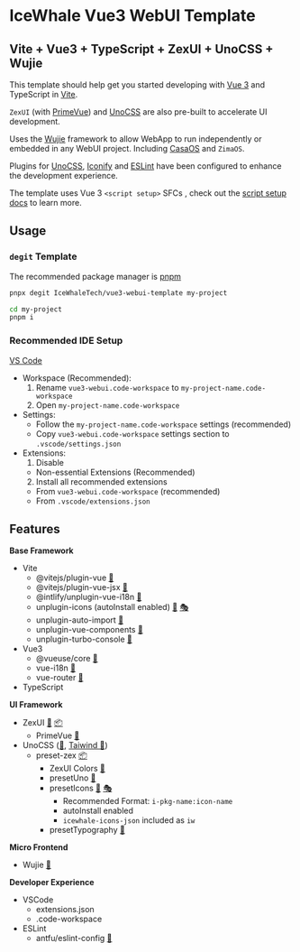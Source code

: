 # IceWhale Vue3 WebUI Template

## Vite + Vue3 + TypeScript + ZexUI + UnoCSS + Wujie

This template should help get you started developing with [Vue 3](https://vuejs.org/) and TypeScript in [Vite](https://vitejs.dev/).

`ZexUI` (with [PrimeVue](https://primevue.org/)) and [UnoCSS](https://unocss.dev/) are also pre-built to accelerate UI development.

Uses the [Wujie](https://wujie-micro.github.io/doc/) framework to allow WebApp to run independently or embedded in any WebUI project. Including [CasaOS](https://www.casaos.io) and `ZimaOS`.

Plugins for [UnoCSS](https://unocss.dev/), [Iconify](https://iconify.design/) and [ESLint](https://eslint.org/) have been configured to enhance the development experience.

The template uses Vue 3 `<script setup>` SFCs , check out the [script setup docs](https://v3.vuejs.org/api/sfc-script-setup.html#sfc-script-setup) to learn more.

## Usage

### `degit` Template

The recommended package manager is [pnpm](https://pnpm.io/)

```bash
pnpx degit IceWhaleTech/vue3-webui-template my-project

cd my-project
pnpm i
```

### Recommended IDE Setup

[VS Code](https://code.visualstudio.com/)
- Workspace (Recommended):
  1. Rename `vue3-webui.code-workspace` to `my-project-name.code-workspace`
  2. Open `my-project-name.code-workspace`
- Settings:
  - Follow the `my-project-name.code-workspace` settings (recommended)
  - Copy `vue3-webui.code-workspace` settings section to `.vscode/settings.json`
- Extensions:
  1. Disable
    - Non-essential Extensions (Recommended)
  2. Install all recommended extensions
    - From `vue3-webui.code-workspace` (recommended)
    - From `.vscode/extensions.json`

## Features

**Base Framework**
- Vite
  - @vitejs/plugin-vue [📖](https://github.com/vitejs/vite-plugin-vue/tree/main/packages/plugin-vue)
  - @vitejs/plugin-vue-jsx [📖](https://github.com/vitejs/vite-plugin-vue/tree/main/packages/plugin-vue-jsx)
  - @intlify/unplugin-vue-i18n [📖](https://www.npmjs.com/package/@intlify/unplugin-vue-i18n)
  - unplugin-icons (autoInstall enabled) [📖](https://github.com/unplugin/unplugin-icons) [🎭](https://icones.js.org/)
  - unplugin-auto-import [📖](https://github.com/unplugin/unplugin-auto-import)
  - unplugin-vue-components [📖](https://github.com/unplugin/unplugin-vue-components)
  - unplugin-turbo-console [📖](https://github.com/unplugin/unplugin-turbo-console)
- Vue3
  - @vueuse/core [📖](https://vueuse.org/functions.html)
  - vue-i18n [📖](https://vue-i18n.intlify.dev/)
  - vue-router [📖](https://router.vuejs.org/)
- TypeScript

**UI Framework**
- ZexUI [📖](https://zexui.pages.dev) [📦](https://github.com/IceWhaleTech/zexui)
  - PrimeVue [📖](https://primevue.org/)
- UnoCSS ([📖](https://unocss.dev/), [Taiwind 📖](https://tailwindcss.com/docs))
  - preset-zex [📦](https://github.com/IceWhaleTech/preset-zex)
    - ZexUI Colors [📖](https://github.com/IceWhaleTech/preset-zex/blob/main/src/colors.ts)
    - presetUno [📖](https://unocss.dev/presets/uno)
    - presetIcons [📖](https://unocss.dev/presets/icons) [🎭](https://icones.js.org/)
      - Recommended Format: `i-pkg-name:icon-name`
      - autoInstall enabled
      - `icewhale-icons-json` included as `iw`
    - presetTypography [📖](https://unocss.dev/presets/typography)

**Micro Frontend**
- Wujie [📖](https://wujie-micro.github.io/doc/)

**Developer Experience**
- VSCode
  - extensions.json
  - .code-workspace
- ESLint
  - antfu/eslint-config [📖](https://github.com/antfu/eslint-config)
